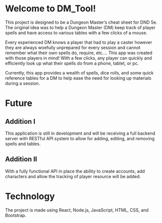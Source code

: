 # Welcome to DM_Tool!
This project is designed to be a Dungeon Master’s cheat sheet for DND 5e. The original idea was to help a Dungeon Master (DM) keep track of player spells and have access to various tables with a few clicks of a mouse.

Every experienced DM knows a player that had to play a caster however they are always woefully unprepared for every session and cannot remember what their own spells do, require, etc…. This app was created with those players in mind! With a few clicks, any player can quickly and efficiently look up what their spells do from a phone, tablet, or pc.

Currently, this app provides a wealth of spells, dice rolls, and some quick reference tables for a DM to help ease the need for looking up materials during a session.

# Future
## Addition I
This application is still in development and will be receiving a full backend server with RESTful API system to allow for adding, editing, and removing spells and tables.

## Addition II
With a fully functional API in place the ability to create accounts, add characters and allow the tracking of player resource will be added.

# Technology
The project is made using React, Node.js, JavaScript, HTML, CSS, and Bootstrap.
